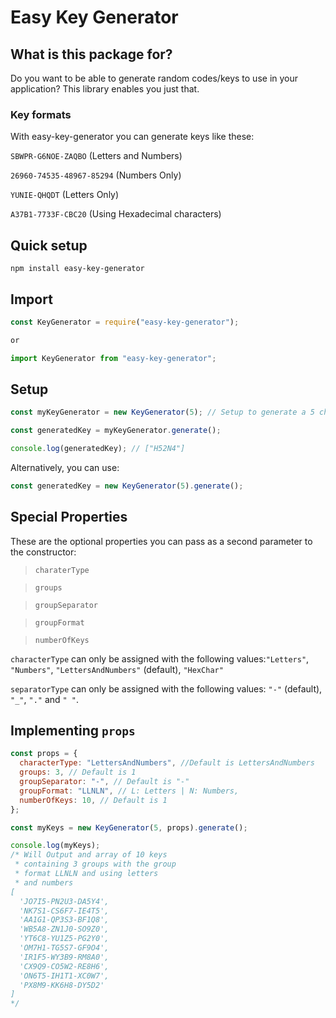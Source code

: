 # Easy Key Generator

## What is this package for?

Do you want to be able to generate random codes/keys to use in your application?
This library enables you just that.

### Key formats

With easy-key-generator you can generate keys like these:

`SBWPR-G6NOE-ZAQBO` (Letters and Numbers)

`26960-74535-48967-85294` (Numbers Only)

`YUNIE-QHQDT` (Letters Only)

`A37B1-7733F-CBC20` (Using Hexadecimal characters)

## Quick setup

```
npm install easy-key-generator
```

## Import

```js
const KeyGenerator = require("easy-key-generator");

or

import KeyGenerator from "easy-key-generator";
```

## Setup

```js
const myKeyGenerator = new KeyGenerator(5); // Setup to generate a 5 character key

const generatedKey = myKeyGenerator.generate();

console.log(generatedKey); // ["H52N4"]
```

Alternatively, you can use:

```js
const generatedKey = new KeyGenerator(5).generate();
```

## Special Properties

These are the optional properties you can pass as a second parameter to the constructor:

> `charaterType`

> `groups` 

> `groupSeparator` 

> `groupFormat` 

> `numberOfKeys`

`characterType` can only be assigned with the following values:`"Letters"`, `"Numbers"`, `"LettersAndNumbers"` (default), `"HexChar"`

`separatorType` can only be assigned with the following values: `"-"` (default), `"_"`, `"."` and `" "`.

## Implementing `props`

```js
const props = {
  characterType: "LettersAndNumbers", //Default is LettersAndNumbers
  groups: 3, // Default is 1
  groupSeparator: "-", // Default is "-"
  groupFormat: "LLNLN", // L: Letters | N: Numbers,
  numberOfKeys: 10, // Default is 1
};

const myKeys = new KeyGenerator(5, props).generate();

console.log(myKeys);
/* Will Output and array of 10 keys
 * containing 3 groups with the group
 * format LLNLN and using letters
 * and numbers
[
  'JO7I5-PN2U3-DA5Y4',
  'NK7S1-CS6F7-IE4T5',
  'AA1G1-QP3S3-BF1Q8',
  'WB5A8-ZN1J0-SO9Z0',
  'YT6C8-YU1Z5-PG2Y0',
  'OM7H1-TG5S7-GF9O4',
  'IR1F5-WY3B9-RM8A0',
  'CX9Q9-CO5W2-RE8H6',
  'ON6T5-IH1T1-XC0W7',
  'PX8M9-KK6H8-DY5D2'
]
*/
```
